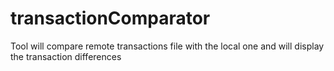 # transactionComparator
Tool will compare remote transactions file with the local one and will display the transaction differences
